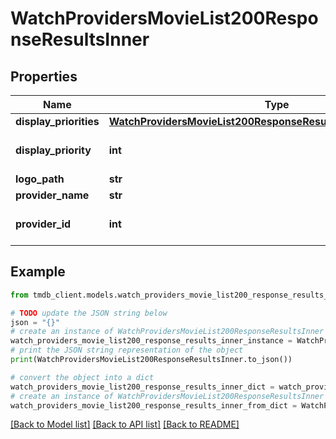 # WatchProvidersMovieList200ResponseResultsInner


## Properties

Name | Type | Description | Notes
------------ | ------------- | ------------- | -------------
**display_priorities** | [**WatchProvidersMovieList200ResponseResultsInnerDisplayPriorities**](WatchProvidersMovieList200ResponseResultsInnerDisplayPriorities.md) |  | [optional] 
**display_priority** | **int** |  | [optional] [default to 0]
**logo_path** | **str** |  | [optional] 
**provider_name** | **str** |  | [optional] 
**provider_id** | **int** |  | [optional] [default to 0]

## Example

```python
from tmdb_client.models.watch_providers_movie_list200_response_results_inner import WatchProvidersMovieList200ResponseResultsInner

# TODO update the JSON string below
json = "{}"
# create an instance of WatchProvidersMovieList200ResponseResultsInner from a JSON string
watch_providers_movie_list200_response_results_inner_instance = WatchProvidersMovieList200ResponseResultsInner.from_json(json)
# print the JSON string representation of the object
print(WatchProvidersMovieList200ResponseResultsInner.to_json())

# convert the object into a dict
watch_providers_movie_list200_response_results_inner_dict = watch_providers_movie_list200_response_results_inner_instance.to_dict()
# create an instance of WatchProvidersMovieList200ResponseResultsInner from a dict
watch_providers_movie_list200_response_results_inner_from_dict = WatchProvidersMovieList200ResponseResultsInner.from_dict(watch_providers_movie_list200_response_results_inner_dict)
```
[[Back to Model list]](../README.md#documentation-for-models) [[Back to API list]](../README.md#documentation-for-api-endpoints) [[Back to README]](../README.md)


